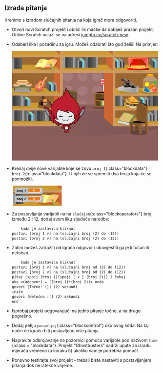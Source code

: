 ## Izrada pitanja

Krenimo s izradom slučajnih pitanja na koja igrač mora odgovoriti.

+ Otvori novi Scratch projekt i obriši lik mačke da dobiješ prazan projekt. Online Scratch nalazi se na adresi <a href="http://jumpto.cc/scratch-new" target="_blank">jumpto.cc/scratch-new</a>.

+ Odaberi lika i pozadinu za igru. Možeš odabrati što god želiš! Na primjer:
    
    ![screenshot](images/brain-setting.png)

+ Kreiraj dvije nove varijable koje se zovu `broj 1`{:class="blockdata"} i `broj 2`{:class="blockdata"}. U njih će se spremiti dva broja koja će se pomnožiti.
    
    ![screenshot](images/brain-variables.png)

+ Za postavljanje varijabli na na `slučajan`{:class="blockoperators"} broj između 2 i 12, dodaj svom liku sljedeće naredbe:
    
    ```blocks
        kada je zastavica kliknut
    postavi [broj 1 v] na (slučajni broj (2) do (12))
    postavi [broj 2 v] na (slučajni broj (2) do (12))
    ```

+ Zatim možeš zatražiti od igrača odgovor i obavijestiti ga je li točan ili netočan.
    
    ```blocks
        kada je zastavica kliknut
    postavi [broj 1 v] na (slučajni broj od (2) do (12))
    postavi [broj 2 v] na (slučajni broj od (2) do (12))
    pitaj (spoji (broj 1)(spoji [ x ] (broj 2))) i čekaj
    ako <(odgovor) = ((broj 1)*(broj 2))> onda
    govori [Točno! :)] (2) sekundi
    inače
    govori [Netočno :(] (2) sekundi
    end
    ```

+ Isprobaj projekt odgovarajući na jedno pitanje točno, a na drugo pogrešno.

+ Dodaj petlju `ponavljaj`{:class="blockcontrol"} oko ovog kôda. Na taj način će igraču biti postavljeno više pitanja.

+ Napravite odbrojavanje na pozornici pomoću varijable pod nazivom `time` {:class = "blockdata"}. Projekt "Ghostbusters" sadrži upute za izradu mjerača vremena (u koraku 5) ukoliko vam je potrebna pomoć!

+ Ponovno testirajte svoj projekt - trebali biste nastaviti s postavljanjem pitanja dok ne istekne vrijeme.